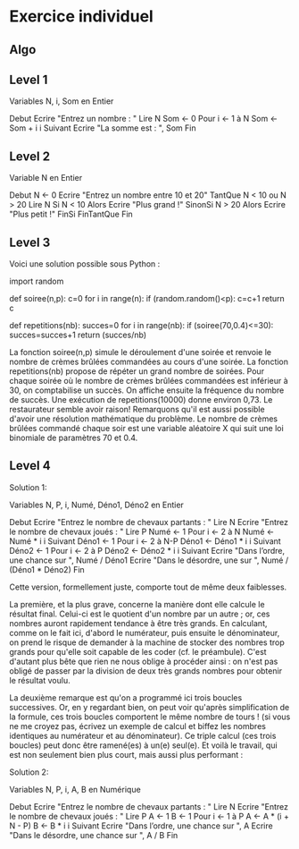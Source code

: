 # Exercice individuel

## Algo


## Level 1
Variables N, i, Som en Entier

Debut
Ecrire "Entrez un nombre : "
Lire N Som ← 0
Pour i ← 1 à N Som ← Som + i i Suivant
Ecrire "La somme est : ", Som
Fin

## Level 2
Variable N en Entier

Debut
N ← 0
Ecrire "Entrez un nombre entre 10 et 20"
TantQue N < 10 ou N > 20
Lire N
Si N < 10 Alors Ecrire "Plus grand !" SinonSi N > 20 Alors Ecrire "Plus petit !"
FinSi
FinTantQue
Fin

## Level 3
Voici une solution possible sous Python :

import random

def soiree(n,p):
    c=0
    for i in range(n):
        if (random.random()<p):
            c=c+1
    return c
    
def repetitions(nb):
    succes=0
    for i in range(nb):
        if (soiree(70,0.4)<=30):
            succes=succes+1
    return (succes/nb)
    
La fonction soiree(n,p) simule le déroulement d'une soirée et renvoie le nombre de crèmes brûlées commandées au cours d'une soirée. La fonction repetitions(nb) propose de répéter un grand nombre de soirées. Pour chaque soirée où le nombre de crèmes brûlées commandées est inférieur à 30, on comptabilise un succès. On affiche ensuite la fréquence du nombre de succès. Une exécution de repetitions(10000) donne environ 0,73. Le restaurateur semble avoir raison!
Remarquons qu'il est aussi possible d'avoir une résolution mathématique du problème. Le nombre de crèmes brûlées commandé chaque soir est une variable aléatoire 
X  qui suit une loi binomiale de paramètres 70 et 0.4.

## Level 4
Solution 1: 

Variables N, P, i, Numé, Déno1, Déno2 en Entier

Debut
Ecrire "Entrez le nombre de chevaux partants : "
Lire N
Ecrire "Entrez le nombre de chevaux joués : "
Lire P Numé ← 1
Pour i ← 2 à N Numé ← Numé * i i Suivant
Déno1 ← 1
Pour i ← 2 à N-P Déno1 ← Déno1 * i i Suivant
Déno2 ← 1
Pour i ← 2 à P Déno2 ← Déno2 * i i Suivant
Ecrire "Dans l’ordre, une chance sur ", Numé / Déno1
Ecrire "Dans le désordre, une sur ", Numé / (Déno1 * Déno2)
Fin

Cette version, formellement juste, comporte tout de même deux faiblesses.

La première, et la plus grave, concerne la manière dont elle calcule le résultat final. Celui-ci est le quotient d'un nombre par un autre ; or, ces nombres auront rapidement tendance à être très grands. En calculant, comme on le fait ici, d'abord le numérateur, puis ensuite le dénominateur, on prend le risque de demander à la machine de stocker des nombres trop grands pour qu'elle soit capable de les coder (cf. le préambule). C'est d'autant plus bête que rien ne nous oblige à procéder ainsi : on n'est pas obligé de passer par la division de deux très grands nombres pour obtenir le résultat voulu.

La deuxième remarque est qu'on a programmé ici trois boucles successives. Or, en y regardant bien, on peut voir qu'après simplification de la formule, ces trois boucles comportent le même nombre de tours ! (si vous ne me croyez pas, écrivez un exemple de calcul et biffez les nombres identiques au numérateur et au dénominateur). Ce triple calcul (ces trois boucles) peut donc être ramené(es) à un(e) seul(e). Et voilà le travail, qui est non seulement bien plus court, mais aussi plus performant :

Solution 2:

Variables N, P, i, A, B en Numérique

Debut
Ecrire "Entrez le nombre de chevaux partants : "
Lire N
Ecrire "Entrez le nombre de chevaux joués : "
Lire P A ← 1
B ← 1
Pour i ← 1 à P
A ← A * (i + N - P)
B ← B * i i Suivant
Ecrire "Dans l’ordre, une chance sur ", A
Ecrire "Dans le désordre, une chance sur ", A / B
Fin

